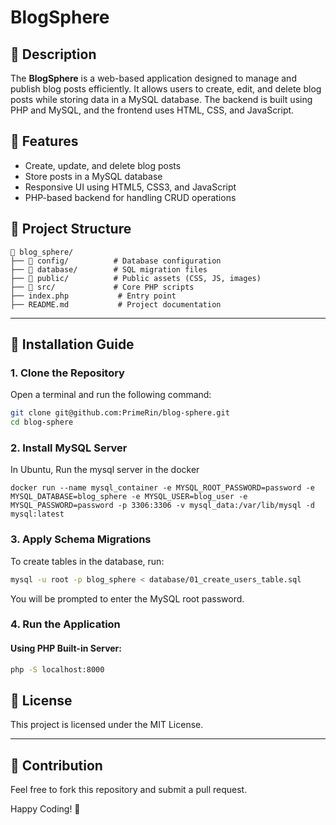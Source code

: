 # BlogSphere

## 📌 Description
The **BlogSphere** is a web-based application designed to manage and publish blog posts efficiently. It allows users to create, edit, and delete blog posts while storing data in a MySQL database. The backend is built using PHP and MySQL, and the frontend uses HTML, CSS, and JavaScript.

## 🚀 Features
- Create, update, and delete blog posts
- Store posts in a MySQL database
- Responsive UI using HTML5, CSS3, and JavaScript
- PHP-based backend for handling CRUD operations

## 📂 Project Structure
```
📁 blog_sphere/
├── 📁 config/          # Database configuration
├── 📁 database/        # SQL migration files
├── 📁 public/          # Public assets (CSS, JS, images)
├── 📁 src/             # Core PHP scripts
├── index.php           # Entry point
├── README.md           # Project documentation
```

---

## 🚀 Installation Guide

### 1. Clone the Repository
Open a terminal and run the following command:
```sh
git clone git@github.com:PrimeRin/blog-sphere.git
cd blog-sphere
```

### 2. Install MySQL Server
In Ubuntu, Run the mysql server in the docker
 ```
 docker run --name mysql_container -e MYSQL_ROOT_PASSWORD=password -e MYSQL_DATABASE=blog_sphere -e MYSQL_USER=blog_user -e MYSQL_PASSWORD=password -p 3306:3306 -v mysql_data:/var/lib/mysql -d mysql:latest 
 ```

### 3. Apply Schema Migrations

To create tables in the database, run:
```sh
mysql -u root -p blog_sphere < database/01_create_users_table.sql
```

You will be prompted to enter the MySQL root password.

### 4. Run the Application
#### Using PHP Built-in Server:
```sh
php -S localhost:8000
```

## 📜 License
This project is licensed under the MIT License.

---

## 🤝 Contribution
Feel free to fork this repository and submit a pull request.

Happy Coding! 🚀

